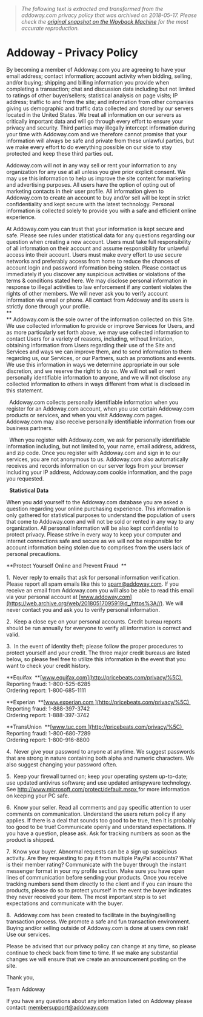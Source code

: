 > *The following text is extracted and transformed from the addoway.com privacy policy that was archived on 2018-05-17. Please check the [original snapshot on the Wayback Machine](https://web.archive.org/web/20180517095919id_/https%3A//www.addoway.com/privacy) for the most accurate reproduction.*

# Addoway - Privacy Policy

By becoming a member of Addoway.com you are agreeing to have your email address; contact information; account activity when bidding, selling, and/or buying; shipping and billing information you provide when completing a transaction; chat and discussion data including but not limited to ratings of other buyer/sellers; statistical analysis on page visits; IP address; traffic to and from the site; and information from other companies giving us demographic and traffic data collected and stored by our servers located in the United States. We treat all information on our servers as critically important data and will go through every effort to ensure your privacy and security. Third parties may illegally intercept information during your time with Addoway.com and we therefore cannot promise that your information will always be safe and private from these unlawful parties, but we make every effort to do everything possible on our side to stay protected and keep these third parties out.

Addoway.com will not in any way sell or rent your information to any organization for any use at all unless you give prior explicit consent. We may use this information to help us improve the site content for marketing and advertising purposes. All users have the option of opting out of marketing contacts in their user profile. All information given to Addoway.com to create an account to buy and/or sell will be kept in strict confidentiality and kept secure with the latest technology. Personal information is collected solely to provide you with a safe and efficient online experience.

At Addoway.com you can trust that your information is kept secure and safe. Please see rules under statistical data for any questions regarding our question when creating a new account. Users must take full responsibility of all information on their account and assume responsibility for unlawful access into their account. Users must make every effort to use secure networks and preferably access from home to reduce the chances of account login and password information being stolen. Please contact us immediately if you discover any suspicious activities or violations of the terms & conditions stated here. We may disclose personal information in response to illegal activities to law enforcement if any content violates the rights of other members. We will never ask you to verify account information via email or phone. All contact from Addoway and its users is strictly done through your profile.   
 **  
** Addoway.com is the sole owner of the information collected on this Site. We use collected information to provide or improve Services for Users, and as more particularly set forth above, we may use collected information to contact Users for a variety of reasons, including, without limitation, obtaining information from Users regarding their use of the Site and Services and ways we can improve them, and to send information to them regarding us, our Services, or our Partners, such as promotions and events. We use this information in ways we determine appropriate in our sole discretion, and we reserve the right to do so. We will not sell or rent personally identifiable information to anyone, and we will not disclose any collected information to others in ways different from what is disclosed in this statement.  

  Addoway.com collects personally identifiable information when you register for an Addoway.com account, when you use certain Addoway.com products or services, and when you visit Addoway.com pages. Addoway.com may also receive personally identifiable information from our business partners. 

  When you register with Addoway.com, we ask for personally identifiable information including, but not limited to, your name, email address, address, and zip code. Once you register with Addoway.com and sign in to our services, you are not anonymous to us. Addoway.com also automatically receives and records information on our server logs from your browser including your IP address, Addoway.com cookie information, and the page you requested. 

  **Statistical Data**

When you add yourself to the Addoway.com database you are asked a question regarding your online purchasing experience. This information is only gathered for statistical purposes to understand the population of users that come to Addoway.com and will not be sold or rented in any way to any organization. All personal information will be also kept confidential to protect privacy. Please strive in every way to keep your computer and internet connections safe and secure as we will not be responsible for account information being stolen due to comprises from the users lack of personal precautions.

**Protect Yourself Online and Prevent Fraud  ** 

1.  Never reply to emails that ask for personal information verification. Please report all spam emails like this to [spam@addoway.com](mailto:spam@addoway.com). If you receive an email from Addoway.com you will also be able to read this email via your personal account at [www.addoway.com](https://web.archive.org/web/20180517095919id_/https%3A//). We will never contact you and ask you to verify personal information.

2.  Keep a close eye on your personal accounts. Credit bureau reports should be run annually for everyone to verify all information is correct and valid.

3.  In the event of identity theft; please follow the proper procedures to protect yourself and your credit. The three major credit bureaus are listed below, so please feel free to utilize this information in the event that you want to check your credit history.   

**Equifax  **[www.equifax.com](http://pricebeats.com/privacy/%5C)   
Reporting fraud: 1-800-525-6285   
Ordering report: 1-800-685-1111

**Experian  **[www.experian.com ](http://pricebeats.com/privacy/%5C)   
Reporting fraud: 1-888-397-3742   
Ordering report: 1-888-397-3742

**TransUnion  **[www.tuc.com ](http://pricebeats.com/privacy/%5C)   
Reporting fraud: 1-800-680-7289   
Ordering report: 1-800-916-8800 

  
4.  Never give your password to anyone at anytime. We suggest passwords that are strong in nature containing both alpha and numeric characters. We also suggest changing your password often.

5.  Keep your firewall turned on; keep your operating system up-to-date; use updated antivirus software; and use updated antispyware technology. See <http://www.microsoft.com/protect/default.mspx>[ ](http://www.microsoft.com/protect/default.mspx)for more information on keeping your PC safe.  

6.  Know your seller. Read all comments and pay specific attention to user comments on communication. Understand the users return policy if any applies. If there is a deal that sounds too good to be true, then it is probably too good to be true! Communicate openly and understand expectations. If you have a question, please ask. Ask for tracking numbers as soon as the product is shipped.  

7.  Know your buyer. Abnormal requests can be a sign up suspicious activity. Are they requesting to pay it from multiple PayPal accounts? What is their member rating? Communicate with the buyer through the instant messenger format in your my profile section. Make sure you have open lines of communication before sending your products. Once you receive tracking numbers send them directly to the client and if you can insure the products, please do so to protect yourself in the event the buyer indicates they never received your item. The most important step is to set expectations and communicate with the buyer.

8.  Addoway.com has been created to facilitate in the buying/selling transaction process. We promote a safe and fun transaction environment. Buying and/or selling outside of Addoway.com is done at users own risk! Use our services.  

Please be advised that our privacy policy can change at any time, so please continue to check back from time to time. If we make any substantial changes we will ensure that we create an announcement posting on the site.

Thank you,

Team Addoway

  
If you have any questions about any information listed on Addoway please contact: membersupport@addoway.com
